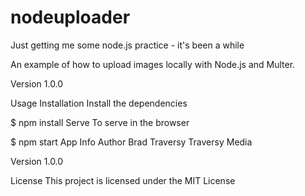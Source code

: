# nodeuploader
Just getting me some node.js practice - it's been a while

An example of how to upload images locally with Node.js and Multer.

Version
1.0.0

Usage
Installation
Install the dependencies

$ npm install
Serve
To serve in the browser

$ npm start
App Info
Author
Brad Traversy Traversy Media

Version
1.0.0

License
This project is licensed under the MIT License
